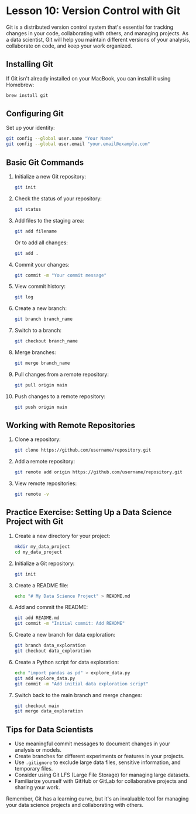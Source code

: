 # Lesson 10: Version Control with Git

Git is a distributed version control system that's essential for tracking changes in your code, collaborating with others, and managing projects. As a data scientist, Git will help you maintain different versions of your analysis, collaborate on code, and keep your work organized.

## Installing Git

If Git isn't already installed on your MacBook, you can install it using Homebrew:

```bash
brew install git
```

## Configuring Git

Set up your identity:

```bash
git config --global user.name "Your Name"
git config --global user.email "your.email@example.com"
```

## Basic Git Commands

1. Initialize a new Git repository:
   ```bash
   git init
   ```

2. Check the status of your repository:
   ```bash
   git status
   ```

3. Add files to the staging area:
   ```bash
   git add filename
   ```
   Or to add all changes:
   ```bash
   git add .
   ```

4. Commit your changes:
   ```bash
   git commit -m "Your commit message"
   ```

5. View commit history:
   ```bash
   git log
   ```

6. Create a new branch:
   ```bash
   git branch branch_name
   ```

7. Switch to a branch:
   ```bash
   git checkout branch_name
   ```

8. Merge branches:
   ```bash
   git merge branch_name
   ```

9. Pull changes from a remote repository:
   ```bash
   git pull origin main
   ```

10. Push changes to a remote repository:
    ```bash
    git push origin main
    ```

## Working with Remote Repositories

1. Clone a repository:
   ```bash
   git clone https://github.com/username/repository.git
   ```

2. Add a remote repository:
   ```bash
   git remote add origin https://github.com/username/repository.git
   ```

3. View remote repositories:
   ```bash
   git remote -v
   ```

## Practice Exercise: Setting Up a Data Science Project with Git

1. Create a new directory for your project:
   ```bash
   mkdir my_data_project
   cd my_data_project
   ```

2. Initialize a Git repository:
   ```bash
   git init
   ```

3. Create a README file:
   ```bash
   echo "# My Data Science Project" > README.md
   ```

4. Add and commit the README:
   ```bash
   git add README.md
   git commit -m "Initial commit: Add README"
   ```

5. Create a new branch for data exploration:
   ```bash
   git branch data_exploration
   git checkout data_exploration
   ```

6. Create a Python script for data exploration:
   ```bash
   echo "import pandas as pd" > explore_data.py
   git add explore_data.py
   git commit -m "Add initial data exploration script"
   ```

7. Switch back to the main branch and merge changes:
   ```bash
   git checkout main
   git merge data_exploration
   ```

## Tips for Data Scientists

- Use meaningful commit messages to document changes in your analysis or models.
- Create branches for different experiments or features in your projects.
- Use `.gitignore` to exclude large data files, sensitive information, and temporary files.
- Consider using Git LFS (Large File Storage) for managing large datasets.
- Familiarize yourself with GitHub or GitLab for collaborative projects and sharing your work.

Remember, Git has a learning curve, but it's an invaluable tool for managing your data science projects and collaborating with others.